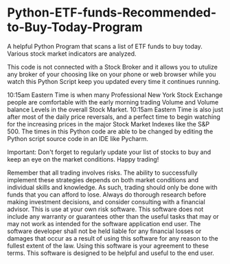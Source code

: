 # Python-ETF-funds-Recommended-to-Buy-Today-Program
A helpful Python Program that scans a list of ETF funds to buy today. Various stock market indicators are analyzed. 

This code is not connected with a Stock Broker and it allows you to utulize any broker of your choosing like on your phone or web browser while you watch this Python Script keep you updated every time it continues running. 

10:15am Eastern Time is when many Professional New York Stock Exchange people are comfortable with the early morning trading Volume and Volume balance Levels in the overall Stock Market. 10:15am Eastern Time is also just after most of the daily price reversals, and a perfect time to begin watching for the increasing prices in the major Stock Market Indexes like the S&P 500. The times in this Python code are able to be changed by editing the Python script source code in an IDE like Pycharm. 

Important: Don't forget to regularly update your list of stocks to buy and keep an eye on the market conditions. Happy trading!

Remember that all trading involves risks. The ability to successfully implement these strategies depends on both market conditions and individual skills and knowledge. As such, trading should only be done with funds that you can afford to lose. Always do thorough research before making investment decisions, and consider consulting with a financial advisor. This is use at your own risk software. This software does not include any warranty or guarantees other than the useful tasks that may or may not work as intended for the software application end user. The software developer shall not be held liable for any financial losses or damages that occur as a result of using this software for any reason to the fullest extent of the law. Using this software is your agreement to these terms. This software is designed to be helpful and useful to the end user.
